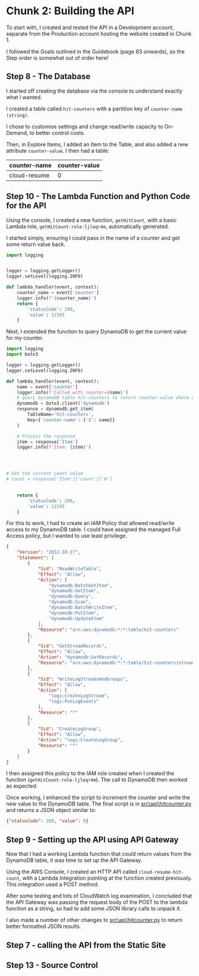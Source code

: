 # Chunk 2: Building the API
To start with, I created and tested the API in a Development account, separate from the Production account hosting the website created in Chunk 1.

I followed the Goals outlined in the Guidebook (page 83 onwards), so the Step order is somewhat out of order here!

## Step 8 - The Database
I started off creating the database via the console to understand exactly what I wanted.

I created a table called `hit-counters` with a partition key of `counter-name (string)`.  

I chose to customise settings and change read/write capacity to On-Demand, to better control costs.

Then, in Explore Items, I added an Item to the Table, and also added a new attribute `counter-value`.  I then had a table:

| counter-name | counter-value |
|--------------|---------------|
| cloud-resume | 0             |

## Step 10 - The Lambda Function and Python Code for the API
Using the console, I created a new function, `getHitCount`, with a basic Lambda role, `getHitCount-role-ljleqr4m`, automatically generated.  

I started simply, ensuring I could pass in the name of a counter and get some return value back.
```python
import logging


logger = logging.getLogger()
logger.setLevel(logging.INFO)

def lambda_handler(event, context):
    counter_name = event['counter']
    logger.info(f'{counter_name}')
    return {
        'statusCode': 200,
        'value': 12345
    }
```
Next, I extended the function to query DynamoDB to get the current value for my counter.
```python
import logging
import boto3

logger = logging.getLogger()
logger.setLevel(logging.INFO)

def lambda_handler(event, context):
    name = event['counter']
    logger.info(f'Called with counter={name}')
    # query DynamoDB table hit-counters to return counter-value where counter-name = name
    dynamodb = boto3.client('dynamodb')
    response = dynamodb.get_item(
        TableName='hit-counters',
        Key={'counter-name': {'S': name}}
    )

    # Process the response
    item = response['Item']
    logger.info(f'Item: {item}')




# Get the current count value
# count = response['Item']['count']['N']

    
    return {
        'statusCode': 200,
        'value': 12345
    }

```
For this to work, I had to create an IAM Policy that allowed read/write access to my DynamoDB table.  I could have assigned the managed Full Access policy, but I wanted to use least privilege.
```json
{
    "Version": "2012-10-17",
    "Statement": [
        {
            "Sid": "ReadWriteTable",
            "Effect": "Allow",
            "Action": [
                "dynamodb:BatchGetItem",
                "dynamodb:GetItem",
                "dynamodb:Query",
                "dynamodb:Scan",
                "dynamodb:BatchWriteItem",
                "dynamodb:PutItem",
                "dynamodb:UpdateItem"
            ],
            "Resource": "arn:aws:dynamodb:*:*:table/hit-counters"
        },
        {
            "Sid": "GetStreamRecords",
            "Effect": "Allow",
            "Action": "dynamodb:GetRecords",
            "Resource": "arn:aws:dynamodb:*:*:table/hit-counters/stream/* "
        },
        {
            "Sid": "WriteLogStreamsAndGroups",
            "Effect": "Allow",
            "Action": [
                "logs:CreateLogStream",
                "logs:PutLogEvents"
            ],
            "Resource": "*"
        },
        {
            "Sid": "CreateLogGroup",
            "Effect": "Allow",
            "Action": "logs:CreateLogGroup",
            "Resource": "*"
        }
    ]
}
```
I then assigned this policy to the IAM role created when I created the function (`getHitCount-role-ljleqr4m`).  The call to DynamoDB then worked as expected.

Once working, I enhanced the script to increment the counter and write the new value to the DynamoDB table.  The final script is in [src\api\hitcounter.py](src\api\hitcounter.py) and returns a JSON object similar to:
```json
{"statusCode": 200, "value": 9}
```

## Step 9 - Setting up the API using API Gateway
Now that I had a working Lambda function that could return values from the DynamoDB table, it was time to set up the API Gateway.

Using the AWS Console, I created an HTTP API called `cloud-resume-hit-count`, with a Lambda Integration pointing at the function created previously.
This integration used a POST method.

After some testing and lots of CloudWatch log examination, I concluded that the API Gateway was passing the request body of the POST to the lambda function as a string, so had to add some JSON library calls to unpack it.

I also made a number of other changes to [src\api\hitcounter.py](src\api\hitcounter.py) to return better formatted JSON results.

## Step 7 - calling the API from the Static Site

## Step 13 - Source Control

